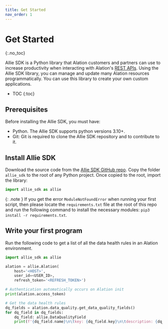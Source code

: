 ```yaml
---
title: Get Started
nav_order: 1
---
```


# Get Started
{:.no_toc}

Allie SDK is a Python library that Alation customers and partners can use to increase productivity when interacting with Alation's [REST APIs](https://developer.alation.com/dev/reference/createtoken). Using the Allie SDK library, you can manage and update many Alation resources programmatically. You can use this library to create your own custom applications.

* TOC
{:toc}

## Prerequisites

Before installing the Allie SDK, you must have:

* Python. The Allie SDK supports python versions 3.10+.
* Git: Git is required to clone the Allie SDK repository and to contribute to it.

## Install Allie SDK

Download the source code from the [Allie SDK GitHub repo](https://github.com/Alation/Allie-SDK). Copy the folder `allie_sdk` to the root of any Python project. Once copied to the root, import the library:

```python
import allie_sdk as allie
```

{: .note }
If you get the error `ModuleNotFoundError` when running your first script, then please locate the `requirements.txt` file at the root of this repo and run the following command to install the necessary modules: `pip3 install -r requirements.txt`.

## Write your first program

Run the following code to get a list of all the data health rules in an Alation environment.

```python
import allie_sdk as allie

alation = allie.Alation(
    host='<HOST>',
    user_id=<USER_ID>,
    refresh_token='<REFRESH_TOKEN>')

# Authentication automatically occurs on Alation init
print(alation.access_token)

# Get the data health rules
dq_fields = alation.data_quality.get_data_quality_fields()
for dq_field in dq_fields:
    dq_field: allie.DataQualityField
    print(f'{dq_field.name}\n\tkey: {dq_field.key}\n\tdescription: {dq_field.description}')
```


